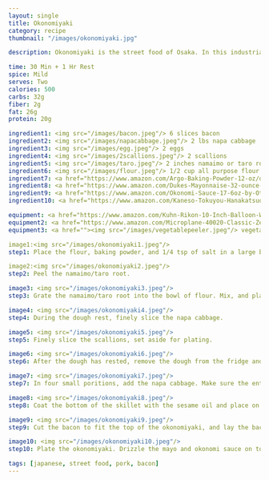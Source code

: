 ```yaml
---
layout: single
title: Okonomiyaki
category: recipe
thumbnail: "/images/okonomiyaki.jpg"

description: Okonomiyaki is the street food of Osaka. In this industrial city of Japan, you can see citizens and tourists devouring these "Japanese pancakes" filled with napa cabbage and topped with pork belly, squid, or octopus. While certainly a shock for most western palates, the combination of the savory batter with rich protein and sweet sauce satisfies the palate.

time: 30 Min + 1 Hr Rest
spice: Mild
serves: Two
calories: 500
carbs: 32g
fiber: 2g
fat: 26g
protein: 20g

ingredient1: <img src="/images/bacon.jpeg"/> 6 slices bacon
ingredient2: <img src="/images/napacabbage.jpeg"/> 2 lbs napa cabbage
ingredient3: <img src="/images/egg.jpeg"/> 2 eggs
ingredient4: <img src="/images/2scallions.jpeg"/> 2 scallions
ingredient5: <img src="/images/taro.jpeg"/> 2 inches namaimo or taro root
ingredient6: <img src="/images/flour.jpeg"/> 1/2 cup all purpose flour
ingredient7: <a href="https://www.amazon.com/Argo-Baking-Powder-12-oz/dp/B00N9TX628/ref=as_li_ss_tl?s=grocery&ie=UTF8&qid=1485401087&sr=1-3&keywords=baking+powder&th=1&linkCode=ll1&tag=cilalime09-20&linkId=34bbfadefcdccd9e979fdca3eed86b0a"><img src="/images/bakingpowder.jpeg"/> 1/4 tsp baking powder</a>
ingredient8: <a href="https://www.amazon.com/Dukes-Mayonnaise-32-ounce-Jar-Pack/dp/B009VMEP2M/ref=as_li_ss_tl?s=grocery&rps=1&ie=UTF8&qid=1485401034&sr=1-1&keywords=dukes+mayo&refinements=p_85:2470955011&linkCode=ll1&tag=cilalime09-20&linkId=1bd18af435517469cf87936d7efcd42f"><img src="/images/mayo.jpeg"/> mayo for serving</a>
ingredient9: <a href="https://www.amazon.com/Okonomi-Sauce-17-6oz-by-Otafuku/dp/B00886NJP6/ref=as_li_ss_tl?ie=UTF8&qid=1485398126&sr=8-1-spell&keywords=otinomiyaki+sauce&linkCode=ll1&tag=cilalime09-20&linkId=f92c2fc1624a8a9fe943b33c519d8eec"><img src="/images/okonomi.jpeg"/> okonomi sauce for serving</a>
ingredient10: <a href="https://www.amazon.com/Kaneso-Tokuyou-Hanakatsuo-Bonito-Flakes/dp/B0052BGLMS/ref=as_li_ss_tl?s=grocery&ie=UTF8&qid=1485400946&sr=1-1&keywords=bonito+flakes&linkCode=ll1&tag=cilalime09-20&linkId=741da6f8d114a08c425c75f0887e62aa"/> <img src="/images/bonito.jpeg"/> bonito flakes for serving

equipment: <a href="https://www.amazon.com/Kuhn-Rikon-10-Inch-Balloon-Whisk/dp/B0000CFIS9/ref=as_li_ss_tl?s=kitchen&ie=UTF8&qid=1485400868&sr=1-6&keywords=kuhn+rikon+whisk&linkCode=ll1&tag=cilalime09-20&linkId=30a4dbfaf58fd6a854c9b5cc6ab6fba6"><img src="/images/whisk.jpeg"/>whisk</a>
equipment2: <a href="https://www.amazon.com/Microplane-40020-Classic-Zester-Grater/dp/B00004S7V8/ref=as_li_ss_tl?s=kitchen&ie=UTF8&qid=1485400844&sr=1-3&keywords=microplane+grater&linkCode=ll1&tag=cilalime09-20&linkId=1452bb3cea23c505bd2dc5f23e35d38f"><img src="/images/finegrater.jpeg"/>fine grater</a>
equipment3: <a href=""><img src="/images/vegetablepeeler.jpeg"/> vegetable peeler </a>

image1:<img src="/images/okonomiyaki1.jpeg"/>
step1: Place the flour, baking powder, and 1/4 tsp of salt in a large bowl and stir to combine.

image2:<img src="/images/okonomiyaki2.jpeg"/>
step2: Peel the namaimo/taro root.

image3: <img src="/images/okonomiyaki3.jpeg"/>
step3: Grate the namaimo/taro root into the bowl of flour. Mix, and place in the fridge for an hour to rest.

image4: <img src="/images/okonomiyaki4.jpeg"/>
step4: During the dough rest, finely slice the napa cabbage.

image5: <img src="/images/okonomiyaki5.jpeg"/>
step5: Finely slice the scallions, set aside for plating.

image6: <img src="/images/okonomiyaki6.jpeg"/>
step6: After the dough has rested, remove the dough from the fridge and whisk in the two eggs.

image7: <img src="/images/okonomiyaki7.jpeg"/>
step7: In four small poritions, add the napa cabbage. Make sure the entire portion is mixed in before adding the next.

image8: <img src="/images/okonomiyaki8.jpeg"/>
step8: Coat the bottom of the skillet with the sesame oil and place on medium high heat. Once the oil is hot, add the batter (you'll have enough batter to make 2-3 okonomiyakis) and cook until the bottom is crispy and releases easily when touched by a spatula.

image9: <img src="/images/okonomiyaki9.jpeg"/>
step9: Cut the bacon to fit the top of the okonomiyaki, and lay the bacon slices on top. Use s spatuala to flip the okonomiyaki over and reduce the heat to medium until the bacon is crispy and the pancake has cooked all the way through. Continue making okonomiyakis with any remaining batter.

image10: <img src="/images/okonomiyaki10.jpeg"/>
step10: Plate the okonomiyaki. Drizzle the mayo and okonomi sauce on top. Sprinkle the bonito flakes and sliced scallions on top.

tags: [japanese, street food, pork, bacon]
---
```

